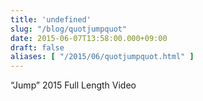 ```yaml
---
title: 'undefined'
slug: "/blog/quotjumpquot"
date: 2015-06-07T13:58:00.000+09:00
draft: false
aliases: [ "/2015/06/quotjumpquot.html" ]
---
```


  
“Jump” 2015 Full Length Video